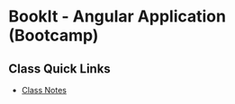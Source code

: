 # BookIt - Angular Application (Bootcamp)

## Class Quick Links

- [Class Notes](https://github.com/WilderDev/Angular-Bootcamp_Students-Notes)